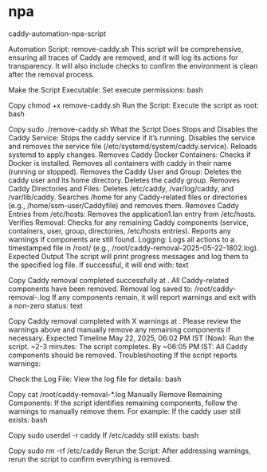 # npa
caddy-automation-npa-script

Automation Script: remove-caddy.sh
This script will be comprehensive, ensuring all traces of Caddy are removed, and it will log its actions for transparency. It will also include checks to confirm the environment is clean after the removal process.

Make the Script Executable:
Set execute permissions:
bash

Copy
chmod +x remove-caddy.sh
Run the Script:
Execute the script as root:
bash

Copy
sudo ./remove-caddy.sh
What the Script Does
Stops and Disables the Caddy Service:
Stops the caddy service if it’s running.
Disables the service and removes the service file (/etc/systemd/system/caddy.service).
Reloads systemd to apply changes.
Removes Caddy Docker Containers:
Checks if Docker is installed.
Removes all containers with caddy in their name (running or stopped).
Removes the Caddy User and Group:
Deletes the caddy user and its home directory.
Deletes the caddy group.
Removes Caddy Directories and Files:
Deletes /etc/caddy, /var/log/caddy, and /var/lib/caddy.
Searches /home for any Caddy-related files or directories (e.g., /home/ssm-user/Caddyfile) and removes them.
Removes Caddy Entries from /etc/hosts:
Removes the application1.lan entry from /etc/hosts.
Verifies Removal:
Checks for any remaining Caddy components (service, containers, user, group, directories, /etc/hosts entries).
Reports any warnings if components are still found.
Logging:
Logs all actions to a timestamped file in /root/ (e.g., /root/caddy-removal-2025-05-22-1802.log).
Expected Output
The script will print progress messages and log them to the specified log file.
If successful, it will end with:
text

Copy
Caddy removal completed successfully at <date>.
All Caddy-related components have been removed.
Removal log saved to: /root/caddy-removal-<timestamp>.log
If any components remain, it will report warnings and exit with a non-zero status:
text

Copy
Caddy removal completed with X warnings at <date>.
Please review the warnings above and manually remove any remaining components if necessary.
Expected Timeline
May 22, 2025, 06:02 PM IST (Now): Run the script.
~2-3 minutes: The script completes.
By ~06:05 PM IST: All Caddy components should be removed.
Troubleshooting
If the script reports warnings:

Check the Log File:
View the log file for details:
bash

Copy
cat /root/caddy-removal-*.log
Manually Remove Remaining Components:
If the script identifies remaining components, follow the warnings to manually remove them. For example:
If the caddy user still exists:
bash

Copy
sudo userdel -r caddy
If /etc/caddy still exists:
bash

Copy
sudo rm -rf /etc/caddy
Rerun the Script:
After addressing warnings, rerun the script to confirm everything is removed.
